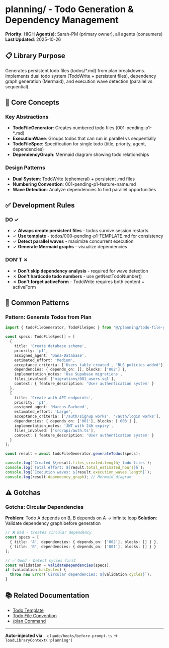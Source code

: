 # planning/ - Todo Generation & Dependency Management

**Priority**: HIGH
**Agent(s)**: Sarah-PM (primary owner), all agents (consumers)
**Last Updated**: 2025-10-26

## 📋 Library Purpose

Generates persistent todo files (todos/*.md) from plan breakdowns. Implements dual todo system (TodoWrite + persistent files), dependency graph generation (Mermaid), and execution wave detection (parallel vs sequential).

## 🎯 Core Concepts

### Key Abstractions
- **TodoFileGenerator**: Creates numbered todo files (001-pending-p1-*.md)
- **ExecutionWave**: Groups todos that can run in parallel vs sequentially
- **TodoFileSpec**: Specification for single todo (title, priority, agent, dependencies)
- **DependencyGraph**: Mermaid diagram showing todo relationships

### Design Patterns
- **Dual System**: TodoWrite (ephemeral) + persistent .md files
- **Numbering Convention**: 001-pending-p1-feature-name.md
- **Wave Detection**: Analyze dependencies to find parallel opportunities

## ✅ Development Rules

### DO ✓
- ✓ **Always create persistent files** - todos survive session restarts
- ✓ **Use template** - todos/000-pending-p1-TEMPLATE.md for consistency
- ✓ **Detect parallel waves** - maximize concurrent execution
- ✓ **Generate Mermaid graphs** - visualize dependencies

### DON'T ✗
- ✗ **Don't skip dependency analysis** - required for wave detection
- ✗ **Don't hardcode todo numbers** - use getNextTodoNumber()
- ✗ **Don't forget activeForm** - TodoWrite requires both content + activeForm

## 🔧 Common Patterns

### Pattern: Generate Todos from Plan
```typescript
import { todoFileGenerator, TodoFileSpec } from '@/planning/todo-file-generator.js';

const specs: TodoFileSpec[] = [
  {
    title: 'Create database schema',
    priority: 'p1',
    assigned_agent: 'Dana-Database',
    estimated_effort: 'Medium',
    acceptance_criteria: ['Users table created', 'RLS policies added'],
    dependencies: { depends_on: [], blocks: ['002'] },
    implementation_notes: 'Use Supabase migrations',
    files_involved: ['migrations/001_users.sql'],
    context: { feature_description: 'User authentication system' }
  },
  {
    title: 'Create auth API endpoints',
    priority: 'p1',
    assigned_agent: 'Marcus-Backend',
    estimated_effort: 'Large',
    acceptance_criteria: ['/auth/signup works', '/auth/login works'],
    dependencies: { depends_on: ['001'], blocks: ['003'] },
    implementation_notes: 'JWT with 24h expiry',
    files_involved: ['src/api/auth.ts'],
    context: { feature_description: 'User authentication system' }
  }
];

const result = await todoFileGenerator.generateTodos(specs);

console.log(`Created ${result.files_created.length} todo files`);
console.log(`Total effort: ${result.total_estimated_hours}h`);
console.log(`Execution waves: ${result.execution_waves.length}`);
console.log(result.dependency_graph); // Mermaid diagram
```

## ⚠️ Gotchas

### Gotcha: Circular Dependencies
**Problem**: Todo A depends on B, B depends on A → infinite loop
**Solution**: Validate dependency graph before generation

```typescript
// ❌ Bad - Creates circular dependency
const specs = [
  { title: 'A', dependencies: { depends_on: ['002'], blocks: [] } },
  { title: 'B', dependencies: { depends_on: ['001'], blocks: [] } }
];

// ✅ Good - Detect cycles first
const validation = validateDependencies(specs);
if (validation.hasCycles) {
  throw new Error(`Circular dependencies: ${validation.cycles}`);
}
```

## 📚 Related Documentation
- [Todo Template](../../todos/000-pending-p1-TEMPLATE.md)
- [Todo File Convention](../../docs/TODO_FILE_CONVENTION.md)
- [/plan Command](.claude/commands/plan.md)

---

**Auto-injected via**: `.claude/hooks/before-prompt.ts` → `loadLibraryContext('planning')`
